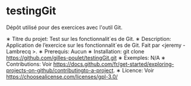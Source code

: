 # testingGit
Dépôt utilisé pour des exercices avec l'outil Git.

∗ Titre du projet: Test sur les fonctionnalit´es de Git.
∗ Description: Application de l’exercice sur les fonctionnalit´es de Git. Fait par <jeremy - Lambrecq >.
∗ Prerequis: Aucun
∗ Installation: git clone https://github.com/gilles-poulet/testingGit.git
∗ Exemples: N/A
∗ Contributions: Voir https://docs.github.com/fr/get-started/exploring-projects-on-github/contributingto-a-project.
∗ Licence: Voir https://choosealicense.com/licenses/gpl-3.0/